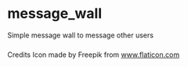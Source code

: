 # message_wall

Simple message wall to message other users


#####
Credits
Icon made by Freepik from www.flaticon.com 
